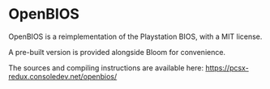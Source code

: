 OpenBIOS
========

OpenBIOS is a reimplementation of the Playstation BIOS, with a MIT license.

A pre-built version is provided alongside Bloom for convenience.

The sources and compiling instructions are available here:
https://pcsx-redux.consoledev.net/openbios/
